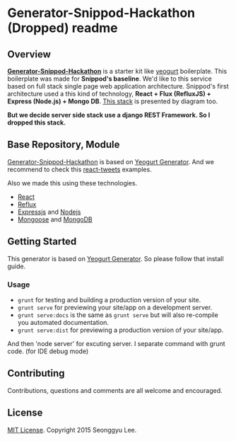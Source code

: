 # **Generator-Snippod-Hackathon (Dropped)** readme

## Overview

[**Generator-Snippod-Hackathon**](https://github.com/shalomeir/generator-snippod-hackathon) is a starter kit like [yeogurt](https://github.com/larsonjj/generator-yeogurt) boilerplate. This boilerplate was made for **Snippod's baseline**.
We'd like to this service based on full stack single page web application architecture.
Snippod's first architecture used a this kind of technology, **React + Flux (RefluxJS) + Express (Node.js) + Mongo DB**.
[This stack](http://www.gliffy.com/go/publish/7401617) is presented by diagram too.

**But we decide server side stack use a django REST Framework. So I dropped this stack.** 

## Base Repository, Module

[Generator-Snippod-Hackathon](https://github.com/shalomeir/generator-snippod-hackathon) is based on [Yeogurt Generator](https://github.com/larsonjj/generator-yeogurt). 
And we recommend to check this [react-tweets](https://github.com/scotch-io/react-tweets) examples.

Also we made this using these technologies.

* [React](http://facebook.github.io/react/)
* [Reflux](https://github.com/spoike/refluxjs)
* [Expressjs](http://expressjs.com/) and [Nodejs](http://nodejs.org/)
* [Mongoose](http://mongoosejs.com/) and [MongoDB](http://www.mongodb.org/)

## Getting Started

This generator is based on [Yeogurt Generator](https://github.com/larsonjj/generator-yeogurt). So please follow that install guide.

### Usage

- `grunt` for testing and building a production version of your site.
- `grunt serve` for previewing your site/app on a development server.
- `grunt serve:docs` is the same as `grunt serve` but will also re-compile you automated documentation.
- `grunt serve:dist` for previewing a production version of your site/app.

And then 'node server' for excuting server. I separate command with grunt code. (for IDE debug mode) 

## Contributing

Contributions, questions and comments are all welcome and encouraged.

## License
[MIT License]().
Copyright 2015 Seonggyu Lee.





